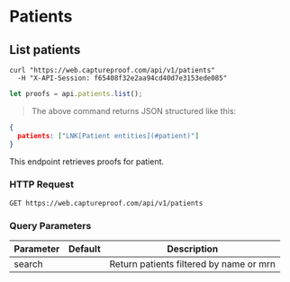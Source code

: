 # Patients

<!-- ######################################################  List endpoint -->
## List patients

```shell
curl "https://web.captureproof.com/api/v1/patients"
  -H "X-API-Session: f65408f32e2aa94cd40d7e3153ede085"
```

```javascript
let proofs = api.patients.list();
```

> The above command returns JSON structured like this:

```json
{
  patients: ["LNK[Patient entities](#patient)"]
}
```

This endpoint retrieves proofs for patient.

### HTTP Request

`GET https://web.captureproof.com/api/v1/patients`

### Query Parameters

Parameter | Default | Description
--------- | ------- | -----------
search |  | Return patients filtered by name or mrn
